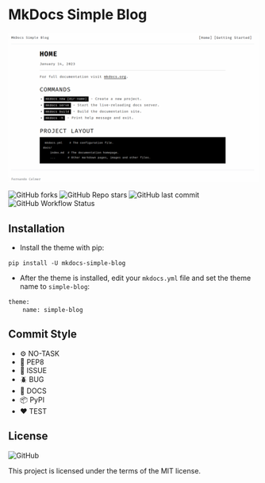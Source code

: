 # MkDocs Simple Blog

![Image](/docs/assets/simple-blog.png)

![GitHub forks](https://img.shields.io/github/forks/FernandoCelmer/mkdocs-simple-blog?label=Forks&style=flat-square)
![GitHub Repo stars](https://img.shields.io/github/stars/FernandoCelmer/mkdocs-simple-blog?label=Stars&style=flat-square)
![GitHub last commit](https://img.shields.io/github/last-commit/FernandoCelmer/mkdocs-simple-blog?style=flat-square)
![GitHub Workflow Status](https://img.shields.io/github/actions/workflow/status/FernandoCelmer/mkdocs-simple-blog/python-publish-pypi-test.yml?label=%F0%9F%93%A6%20Package%20PyPI-Test&style=flat-square)

## Installation

- Install the theme with pip:

```
pip install -U mkdocs-simple-blog
```

- After the theme is installed, edit your `mkdocs.yml` file and set the theme name to `simple-blog`:

```
theme:
    name: simple-blog
```

## Commit Style
- ⚙️ NO-TASK
- 📝 PEP8
- 📌 ISSUE
- 🪲 BUG
- 📘 DOCS
- 📦 PyPI
- ❤️️ TEST

## License
![GitHub](https://img.shields.io/github/license/FernandoCelmer/mkdocs-simple-blog?style=flat-square)

This project is licensed under the terms of the MIT license.
